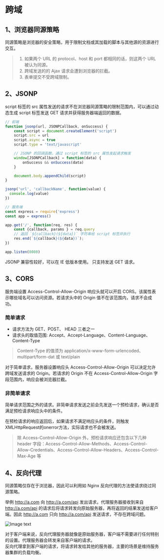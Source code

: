 # 跨域

## 1、浏览器同源策略
同源策略是浏览器的安全策略，用于限制文档或其加载的脚本与其他源的资源进行交互。

> 1. 如果两个 URL 的 protocol、host 和 port 都相同的话，则这两个 URL 被认为同源。  
> 2. 跨域发送的的 Ajax 请求会遭到浏览器的拦截。
> 3. 表单提交不受跨域限制。

<!-- 对于非同源的网站存在以下限制：
- 不能读取和修改对方的 DOM
- 不读访问对方的 Cookie、IndexDB 和 LocalStorage
- 限制 XMLHttpRequest 请求 -->


## 2、JSONP
script 标签的 src 属性发送的请求不在浏览器同源策略的限制范围内，可以通过动态生成 script 标签发送 GET 请求并获得服务器端返回的数据。

```javascript
// 前端
function jsonp(url, JSONPCallback, onSuccess) {
	const script = document.createElement('script')
	script.src = url
	script.async = true
	script.type = 'text/javascript'

	// JSONP 的回调函数，通过 script 标签的 src 属性发起请求触发
	window[JSONPCallback] = function(data) {
		onSuccess && onSuccess(data)
	}

	document.body.appendChild(script)
}

jsonp('url', 'callbackName', function(value) {
  console.log(value)
})
```

```javascript
// 服务端
const express = require('express')
const app = express()

app.get('/', function(req, res) {
	const {callback, params } = req.query
	// 返回 `${callback}(${data})` 字符串给 script 标签并执行
	res.end(`${callback}(${data})`);
})

app.listen(8080)
```

JSONP 兼容性较好，可以在 IE 低版本使用。
只支持发送 GET 请求。

## 3、CORS
服务端设置 Access-Control-Allow-Origin 响应头就可以开启 CORS。该属性表示哪些域名可以访问资源。若请求头中的 Origin 值不在该范围内，请求不会成功。

### 简单请求
- 请求方法为 GET、POST、 HEAD 三者之一
- 请求头的取值范围: Accept、Accept-Language、Content-Language、Content-Type
> Content-Type 的值须为 application/x-www-form-urlencoded、multipart/form-dat 或 text/plain

对于简单请求，服务器设置响应头 Access-Control-Allow-Origin 可以决定允许跨域发送请求的 Origin。若请求的 Origin 不在 Access-Control-Allow-Origin 字段范围内，响应会被浏览器拦截。

### 非简单请求
简单请求范围之外的请求。非简单请求发送之前会先发送一个预检请求，确认是否满足预检请求响应头中的条件。

在预检请求的响应返回后，如果请求不满足响应头的条件，则触发XMLHttpRequest的onerror方法，实际请求也不会被发送。
> 除 Access-Control-Allow-Origin 外，预检请求响应还包含以下几种 header 字段：Access-Control-Allow-Methods、Access-Control-Allow-Credentials、Access-Control-Allow-Headers、Access-Control-Max-Age 等

## 4、反向代理
同源策略仅存在于浏览器，因此可以利用如 Nginx 反向代理的方法使请求绕过同源策略。

举例 http://a.com 向 http://a.com/api 发出请求，代理服务器接收到来自 http://a.com/api 的请求后将请求转发向原始服务器，再将返回的结果发送给客户端。因此 http://a.com 只向 http://a.com/api 发送请求，不存在跨域问题。

![Image text](/浏览器/反向代理.jpg)

对于客户端来说，反向代理服务器就像是原始服务器，客户端不需要进行任何特别的设置。代理服务器会转发来自客户端的请求。  
反向代理拿到客户端的请求，将请求转发给其他的服务器，主要的场景是维持服务器集群的负载均衡。
